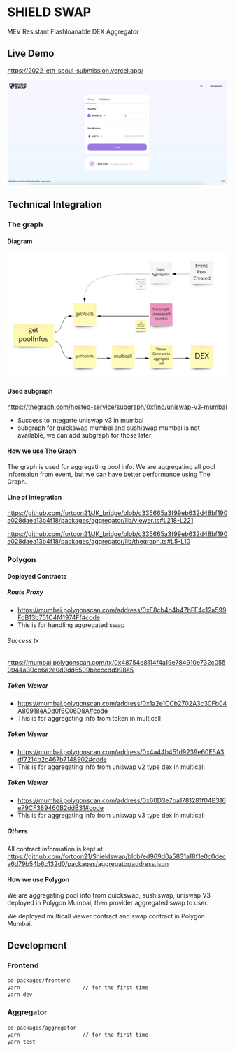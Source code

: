 # SHIELD SWAP

MEV Resistant Flashloanable DEX Aggregator

## Live Demo

https://2022-eth-seoul-submission.vercel.app/

![the graph diagram](./packages/frontend/public/docs/demo.png)

## Technical Integration

### The graph

#### Diagram

![the graph diagram](./packages/frontend/public/docs/the-graph-usage.png)

#### Used subgraph

https://thegraph.com/hosted-service/subgraph/0xfind/uniswap-v3-mumbai

- Success to integarte uniswap v3 in mumbai
- subgraph for quickswap mumbai and sushiswap mumbai is not available, we can add subgraph for those later

#### How we use The Graph

The graph is used for aggregating pool info. We are aggregating all pool informaion from event, but we can have better performance using The Graph.

#### Line of integration

https://github.com/fortoon21/JK_bridge/blob/c335665a3f99eb632d48bf190a028daea13b4f18/packages/aggregator/lib/viewer.ts#L218-L221

https://github.com/fortoon21/JK_bridge/blob/c335665a3f99eb632d48bf190a028daea13b4f18/packages/aggregator/lib/thegraph.ts#L5-L10

### Polygon

#### Deployed Contracts

##### Route Proxy

- https://mumbai.polygonscan.com/address/0xE8cb4b4b47bFF4c12a599FdB13b751C4f41974Ff#code
- This is for handling aggregated swap

###### Success tx

https://mumbai.polygonscan.com/tx/0x48754e8114f4a19e784910e732c0550944a30cb6a2e0d0dd6509becccdd998a5

##### Token Viewer

- https://mumbai.polygonscan.com/address/0x1a2e1CCb2702A3c30Fb04A80918eA0d0f6C06D8A#code
- This is for aggregating info from token in multicall

##### Token Viewer

- https://mumbai.polygonscan.com/address/0x4a44b451d9239e60E5A3df7214b2c467b7148902#code
- This is for aggregating info from uniswap v2 type dex in multicall

##### Token Viewer

- https://mumbai.polygonscan.com/address/0x60D3e7ba1781281f04B316e79CF389460B2ddB31#code
- This is for aggregating info from uniswap v3 type dex in multicall

##### Others

All contract information is kept at
https://github.com/fortoon21/Shieldswap/blob/ed969d0a5831a18f1e0c0deca6d79b54b6c132d0/packages/aggregator/address.json

#### How we use Polygon

We are aggregating pool info from quickswap, sushiswap, uniswap V3 deployed in Polygon Mumbai, then provider aggregated swap to user.

We deployed multicall viewer contract and swap contract in Polygon Mumbai.

## Development

### Frontend

```
cd packages/frontend
yarn                    // for the first time
yarn dev
```

### Aggregator

```
cd packages/aggregator
yarn                    // for the first time
yarn test
```
